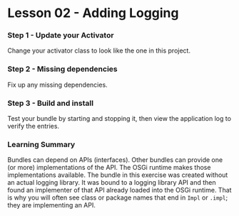 # Lesson 02 - Adding Logging

### Step 1 - Update your Activator
Change your activator class to look like the one in this project.

### Step 2 - Missing dependencies
Fix up any missing dependencies.

### Step 3 - Build and install
Test your bundle by starting and stopping it, then view the application log to verify the entries.

### Learning Summary
Bundles can depend on APIs (interfaces). Other bundles can provide one (or more) implementations of the API. The OSGi runtime makes those implementations available. The bundle in this exercise was created without an actual logging library. It was bound to a logging library API and then found an implementer of that API already loaded into the OSGi runtime. That is why you will often see class or package names that end in `Impl` or `.impl`; they are implementing an API.
